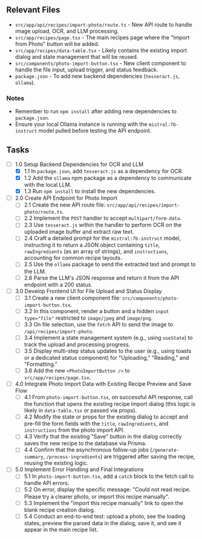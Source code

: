 ## Relevant Files

-   `src/app/api/recipes/import-photo/route.ts` - New API route to handle image upload, OCR, and LLM processing.
-   `src/app/recipes/page.tsx` - The main recipes page where the "Import from Photo" button will be added.
-   `src/app/recipes/data-table.tsx` - Likely contains the existing import dialog and state management that will be reused.
-   `src/components/photo-import-button.tsx` - New client component to handle the file input, upload trigger, and status feedback.
-   `package.json` - To add new backend dependencies (`tesseract.js`, `ollama`).

### Notes

-   Remember to run `npm install` after adding new dependencies to `package.json`.
-   Ensure your local Ollama instance is running with the `mistral:7b-instruct` model pulled before testing the API endpoint.

## Tasks

-   [ ] 1.0 Setup Backend Dependencies for OCR and LLM
    -   [x] 1.1 In `package.json`, add `tesseract.js` as a dependency for OCR.
    -   [x] 1.2 Add the `ollama` npm package as a dependency to communicate with the local LLM.
    -   [x] 1.3 Run `npm install` to install the new dependencies.

-   [ ] 2.0 Create API Endpoint for Photo Import
    -   [ ] 2.1 Create the new API route file: `src/app/api/recipes/import-photo/route.ts`.
    -   [ ] 2.2 Implement the `POST` handler to accept `multipart/form-data`.
    -   [ ] 2.3 Use `tesseract.js` within the handler to perform OCR on the uploaded image buffer and extract raw text.
    -   [ ] 2.4 Craft a detailed prompt for the `mistral:7b-instruct` model, instructing it to return a JSON object containing `title`, `rawIngredients` (as an array of strings), and `instructions`, accounting for common recipe layouts.
    -   [ ] 2.5 Use the `ollama` package to send the extracted text and prompt to the LLM.
    -   [ ] 2.6 Parse the LLM's JSON response and return it from the API endpoint with a 200 status.

-   [ ] 3.0 Develop Frontend UI for File Upload and Status Display
    -   [ ] 3.1 Create a new client component file: `src/components/photo-import-button.tsx`.
    -   [ ] 3.2 In this component, render a button and a hidden `input type="file"` restricted to `image/jpeg` and `image/png`.
    -   [ ] 3.3 On file selection, use the `fetch` API to send the image to `/api/recipes/import-photo`.
    -   [ ] 3.4 Implement a state management system (e.g., using `useState`) to track the upload and processing progress.
    -   [ ] 3.5 Display multi-step status updates to the user (e.g., using toasts or a dedicated status component) for "Uploading," "Reading," and "Formatting."
    -   [ ] 3.6 Add the new `<PhotoImportButton />` to `src/app/recipes/page.tsx`.

-   [ ] 4.0 Integrate Photo Import Data with Existing Recipe Preview and Save Flow
    -   [ ] 4.1 From `photo-import-button.tsx`, on successful API response, call the function that opens the existing recipe import dialog (this logic is likely in `data-table.tsx` or passed via props).
    -   [ ] 4.2 Modify the state or props for the existing dialog to accept and pre-fill the form fields with the `title`, `rawIngredients`, and `instructions` from the photo import API.
    -   [ ] 4.3 Verify that the existing "Save" button in the dialog correctly saves the new recipe to the database via Prisma.
    -   [ ] 4.4 Confirm that the asynchronous follow-up jobs (`/generate-summary`, `/process-ingredients`) are triggered after saving the recipe, reusing the existing logic.

-   [ ] 5.0 Implement Error Handling and Final Integrations
    -   [ ] 5.1 In `photo-import-button.tsx`, add a `catch` block to the fetch call to handle API errors.
    -   [ ] 5.2 On error, display the specific message: "Could not read recipe. Please try a clearer photo, or <a>import this recipe manually</a>".
    -   [ ] 5.3 Implement the "import this recipe manually" link to open the blank recipe creation dialog.
    -   [ ] 5.4 Conduct an end-to-end test: upload a photo, see the loading states, preview the parsed data in the dialog, save it, and see it appear in the main recipe list. 